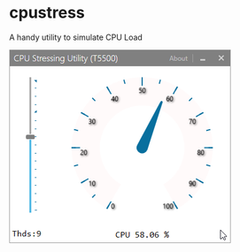 # cpustress
A handy utility to simulate CPU Load

![CPU Stress Utility](https://github.com/angeleno/cpustress/blob/master/cpustress_image.png)
